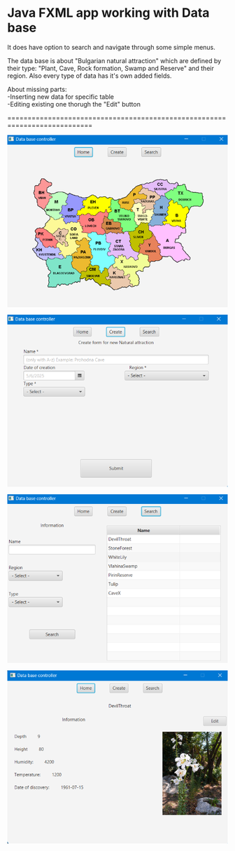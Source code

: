 # Java FXML app working with Data base
It does have option to search and navigate through some simple menus.

The data base is about "Bulgarian natural attraction" which are 
defined by their type: "Plant, Cave, Rock formation, Swamp and Reserve"
and their region. Also every type of data has it's own added fields.

About missing parts:  
 -Inserting new data for specific table\
 -Editing existing one thorugh the "Edit" button

 ===========================================================================  
 
 ![Main menu](src/assets/mainMenu.png)

 ![Insert menu](src/assets/create-insertMenu.png)

 ![Search menu](src/assets/searchMenu.png)

 ![Data menu](src/assets/dataMenu.png)
